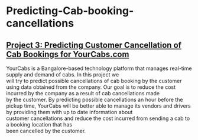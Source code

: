 # Predicting-Cab-booking-cancellations
## [Project 3: Predicting	Customer	Cancellation	of	Cab	Bookings	for	YourCabs.com](https://github.com/psharma0912/Predicting-Cab-booking-cancellations/blob/main/Your_cabs_project.ipynb)

YourCabs	 is	 a	 Bangalore-based	 technology	 platform	 that	manages	real-time	supply	and	demand	of	cabs.	In	this	project	we	
will	try	to	predict	possible	cancellations	of	cab	booking	by	the	customer	using	data	obtained	 from	the	
company.	Our goal	is	to	reduce	the	cost	incurred	by	the	company	as	a	result	of	cab cancellations	made	
by	the	customer.	By	predicting	possible	cancellations	an	hour	before the	pickup	time,	YourCabs	will be
better	 able	 to manage	 its	 vendors	 and	 drivers	 by	 providing	 them	 with	 up	 to	 date	 information	 about	
customer	cancellations and	reduce	the	cost incurred	from sending	a	cab	to	a	booking location	that has	
been	cancelled	by	the	customer.
